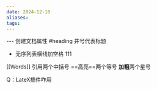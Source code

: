 ```yaml
---
date: 2024-12-10
aliases: 
tags:
---
```

 ---  创建文档属性
#heading 井号代表标题
 - 无序列表横线加空格
	111
	
	

[[Words]]  引用两个中括号
  ==高亮==两个等号
  **加粗**两个星号


Q：LateX插件咋用